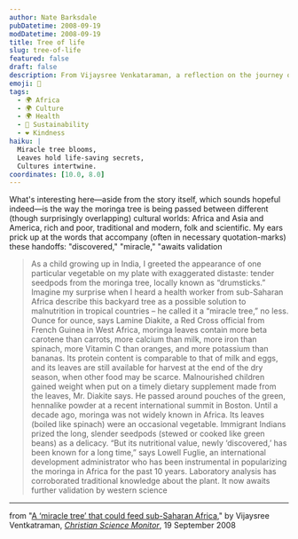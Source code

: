 ```yaml
---
author: Nate Barksdale
pubDatetime: 2008-09-19
modDatetime: 2008-09-19
title: Tree of life
slug: tree-of-life
featured: false
draft: false
description: From Vijaysree Venkataraman, a reflection on the journey of the moringa tree and its potential in addressing malnutrition across cultures.
emoji: 🌳
tags:
  - 🌍 Africa
  - 🌍 Culture
  - 🌍 Health
  - 🌱 Sustainability
  - ❤️ Kindness
haiku: |
  Miracle tree blooms,  
  Leaves hold life-saving secrets,  
  Cultures intertwine.
coordinates: [10.0, 8.0]
---
```


What's interesting here—aside from the story itself, which sounds hopeful indeed—is the way the moringa tree is being passed between different (though surprisingly overlapping) cultural worlds: Africa and Asia and America, rich and poor, traditional and modern, folk and scientific. My ears prick up at the words that accompany (often in necessary quotation-marks) these handoffs: "discovered," "miracle," "awaits validation

> As a child growing up in India, I greeted the appearance of one particular vegetable on my plate with exaggerated distaste: tender seedpods from the moringa tree, locally known as “drumsticks.” Imagine my surprise when I heard a health worker from sub-Saharan Africa describe this backyard tree as a possible solution to malnutrition in tropical countries – he called it a “miracle tree,” no less. Ounce for ounce, says Lamine Diakite, a Red Cross official from French Guinea in West Africa, moringa leaves contain more beta carotene than carrots, more calcium than milk, more iron than spinach, more Vitamin C than oranges, and more potassium than bananas. Its protein content is comparable to that of milk and eggs, and its leaves are still available for harvest at the end of the dry season, when other food may be scarce. Malnourished children gained weight when put on a timely dietary supplement made from the leaves, Mr. Diakite says. He passed around pouches of the green, hennalike powder at a recent international summit in Boston. Until a decade ago, moringa was not widely known in Africa. Its leaves (boiled like spinach) were an occasional vegetable. Immigrant Indians prized the long, slender seedpods (stewed or cooked like green beans) as a delicacy. “But its nutritional value, newly ‘discovered,’ has been known for a long time,” says Lowell Fuglie, an international development administrator who has been instrumental in popularizing the moringa in Africa for the past 10 years. Laboratory analysis has corroborated traditional knowledge about the plant. It now awaits further validation by western science

---

from "[A ‘miracle tree’ that could feed sub-Saharan Africa](http://web.archive.org/web/20090522112451/http://features.csmonitor.com:80/environment/2008/09/19/a-%E2%80%98miracle-tree%E2%80%99-that-could-feed-sub-saharan-africa/)," by Vijaysree Ventkatraman, [_Christian Science Monitor_](http://web.archive.org/web/20090522112451/http://features.csmonitor.com:80/environment/2008/09/19/a-%E2%80%98miracle-tree%E2%80%99-that-could-feed-sub-saharan-africa/), 19 September 2008
